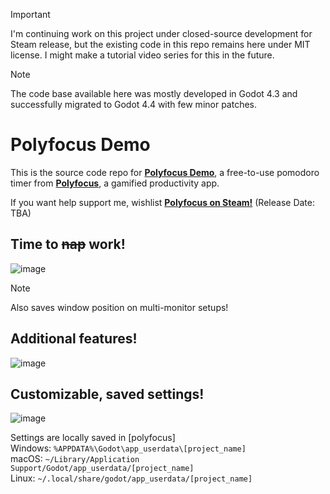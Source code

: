 > [!IMPORTANT]
> I'm continuing work on this project under closed-source development for Steam release, but the existing code in this repo remains here under MIT license.
> I might make a tutorial video series for this in the future.

> [!NOTE]
> The code base available here was mostly developed in Godot 4.3 and successfully migrated to Godot 4.4 with few minor patches.
# Polyfocus Demo
This is the source code repo for [**Polyfocus Demo**](https://store.steampowered.com/app/3576190/Polyfocus_Demo/), a free-to-use pomodoro timer from [**Polyfocus**](https://store.steampowered.com/app/3434580/Polyfocus/), a gamified productivity app.

If you want help support me, wishlist [**Polyfocus on Steam!**](https://store.steampowered.com/app/3434580/Polyfocus/) (Release Date: TBA)

## Time to ~~nap~~ work!
![image](https://github.com/user-attachments/assets/b7d178d2-b14a-474f-b108-e4f74f56c7b3)
> [!NOTE]
> Also saves window position on multi-monitor setups!

## Additional features!
![image](https://github.com/user-attachments/assets/1f4791a6-659d-4408-850b-89f513fe5734)

## Customizable, saved settings!
![image](https://github.com/user-attachments/assets/25d9b398-2bd2-4048-a776-1472b058531a)


Settings are locally saved in [polyfocus]\
Windows: ``` %APPDATA%\Godot\app_userdata\[project_name] ```\
macOS: ``` ~/Library/Application Support/Godot/app_userdata/[project_name] ```\
Linux: ``` ~/.local/share/godot/app_userdata/[project_name] ```
